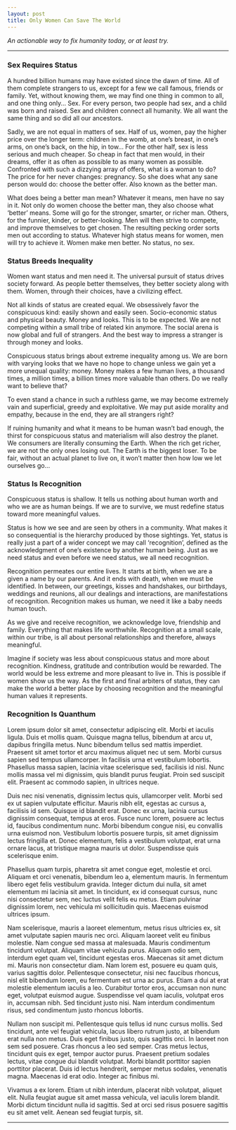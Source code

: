 ```yaml
---
layout: post
title: Only Women Can Save The World
---
```


*An actionable way to fix humanity today, or at least try.*

-----

### Sex Requires Status

A hundred billion humans may have existed since the dawn of time. All of them complete strangers to us, except for a few we call famous, friends or family. Yet, without knowing them, we may find one thing in common to all, and one thing only… Sex. For every person, two people had sex, and a child was born and raised. Sex and children connect all humanity. We all want the same thing and so did all our ancestors.

Sadly, we are not equal in matters of sex. Half of us, women, pay the higher price over the longer term: children in the womb, at one’s breast, in one’s arms, on one’s back, on the hip, in tow... For the other half, sex is less serious and much cheaper. So cheap in fact that men would, in their dreams, offer it as often as possible to as many women as possible. Confronted with such a dizzying array of offers, what is a woman to do? The price for her never changes: pregnancy. So she does what any sane person would do: choose the better offer. Also known as the better man.

What does being a better man mean? Whatever it means, men have no say in it. Not only do women choose the better man, they also choose what ‘better’ means. Some will go for the stronger, smarter, or richer man. Others, for the funnier, kinder, or better-looking. Men will then strive to compete, and improve themselves to get chosen. The resulting pecking order sorts men out according to status. Whatever high status means for women, men will try to achieve it. Women make men better. No status, no sex.

### Status Breeds Inequality

Women want status and men need it. The universal pursuit of status drives society forward. As people better themselves, they better society along with them. Women, through their choices, have a civilizing effect.

Not all kinds of status are created equal. We obsessively favor the conspicuous kind: easily shown and easily seen. Socio-economic status and physical beauty. Money and looks. This is to be expected. We are not competing within a small tribe of related kin anymore. The social arena is now global and full of strangers. And the best way to impress a stranger is through money and looks.

Conspicuous status brings about extreme inequality among us. We are born with varying looks that we have no hope to change unless we gain yet a more unequal quality: money. Money makes a few human lives, a thousand times, a million times, a billion times more valuable than others. Do we really want to believe that?

To even stand a chance in such a ruthless game, we may become extremely vain and superficial, greedy and exploitative. We may put aside morality and empathy, because in the end, they are all strangers right?

If ruining humanity and what it means to be human wasn’t bad enough, the thirst for conspicuous status and materialism will also destroy the planet. We consumers are literally consuming the Earth. When the rich get richer, we are not the only ones losing out. The Earth is the biggest loser. To be fair, without an actual planet to live on, it won’t matter then how low we let ourselves go…

### Status Is Recognition

Conspicuous status is shallow. It tells us nothing about human worth and who we are as human beings. If we are to survive, we must redefine status toward more meaningful values.

Status is how we see and are seen by others in a community. What makes it so consequential is the hierarchy produced by those sightings. Yet, status is really just a part of a wider concept we may call ‘recognition’, defined as the acknowledgment of one’s existence by another human being. Just as we need status and even before we need status, we all need recognition.

Recognition permeates our entire lives. It starts at birth, when we are a given a name by our parents. And it ends with death, when we must be identified. In between, our greetings, kisses and handshakes, our birthdays, weddings and reunions, all our dealings and interactions, are manifestations of recognition. Recognition makes us human, we need it like a baby needs human touch.

As we give and receive recognition, we acknowledge love, friendship and family. Everything that makes life worthwhile. Recognition at a small scale, within our tribe, is all about personal relationships and therefore, always meaningful.

Imagine if society was less about conspicuous status and more about recognition. Kindness, gratitude and contribution would be rewarded. The world would be less extreme and more pleasant to live in. This is possible if women show us the way. As the first and final arbiters of status, they can make the world a better place by choosing recognition and the meaningful human values it represents.

### Recognition Is Quanthum

Lorem ipsum dolor sit amet, consectetur adipiscing elit. Morbi et iaculis ligula. Duis et mollis quam. Quisque magna tellus, bibendum at arcu ut, dapibus fringilla metus. Nunc bibendum tellus sed mattis imperdiet. Praesent sit amet tortor et arcu maximus aliquet nec ut sem. Morbi cursus sapien sed tempus ullamcorper. In facilisis urna et vestibulum lobortis. Phasellus massa sapien, lacinia vitae scelerisque sed, facilisis id nisl. Nunc mollis massa vel mi dignissim, quis blandit purus feugiat. Proin sed suscipit elit. Praesent ac commodo sapien, in ultrices neque.

Duis nec nisi venenatis, dignissim lectus quis, ullamcorper velit. Morbi sed ex ut sapien vulputate efficitur. Mauris nibh elit, egestas ac cursus a, facilisis id sem. Quisque id blandit erat. Donec ex urna, lacinia cursus dignissim consequat, tempus at eros. Fusce nunc lorem, posuere ac lectus id, faucibus condimentum nunc. Morbi bibendum congue nisi, eu convallis urna euismod non. Vestibulum lobortis posuere turpis, sit amet dignissim lectus fringilla et. Donec elementum, felis a vestibulum volutpat, erat urna ornare lacus, at tristique magna mauris ut dolor. Suspendisse quis scelerisque enim.

Phasellus quam turpis, pharetra sit amet congue eget, molestie et orci. Aliquam et orci venenatis, bibendum leo a, elementum mauris. In fermentum libero eget felis vestibulum gravida. Integer dictum dui nulla, sit amet elementum mi lacinia sit amet. In tincidunt, ex id consequat cursus, nunc nisi consectetur sem, nec luctus velit felis eu metus. Etiam pulvinar dignissim lorem, nec vehicula mi sollicitudin quis. Maecenas euismod ultrices ipsum.

Nam scelerisque, mauris a laoreet elementum, metus risus ultricies ex, sit amet vulputate sapien mauris nec orci. Aliquam laoreet velit eu finibus molestie. Nam congue sed massa at malesuada. Mauris condimentum tincidunt volutpat. Aliquam vitae vehicula purus. Aliquam odio sem, interdum eget quam vel, tincidunt egestas eros. Maecenas sit amet dictum mi. Mauris non consectetur diam. Nam lorem est, posuere eu quam quis, varius sagittis dolor. Pellentesque consectetur, nisi nec faucibus rhoncus, nisl elit bibendum lorem, eu fermentum est urna ac purus. Etiam a dui at erat molestie elementum iaculis a leo. Curabitur tortor eros, accumsan non nunc eget, volutpat euismod augue. Suspendisse vel quam iaculis, volutpat eros in, accumsan nibh. Sed tincidunt justo nisi. Nam interdum condimentum risus, sed condimentum justo rhoncus lobortis.

Nullam non suscipit mi. Pellentesque quis tellus id nunc cursus mollis. Sed tincidunt, ante vel feugiat vehicula, lacus libero rutrum justo, at bibendum erat nulla non metus. Duis eget finibus justo, quis sagittis orci. In laoreet non sem sed posuere. Cras rhoncus a leo sed semper. Cras metus lectus, tincidunt quis ex eget, tempor auctor purus. Praesent pretium sodales lectus, vitae congue dui blandit volutpat. Morbi blandit porttitor sapien porttitor placerat. Duis id lectus hendrerit, semper metus sodales, venenatis magna. Maecenas id erat odio. Integer ac finibus mi.

Vivamus a ex lorem. Etiam ut nibh interdum, placerat nibh volutpat, aliquet elit. Nulla feugiat augue sit amet massa vehicula, vel iaculis lorem blandit. Morbi dictum tincidunt nulla id sagittis. Sed at orci sed risus posuere sagittis eu sit amet velit. Aenean sed feugiat turpis, sit.

-----
